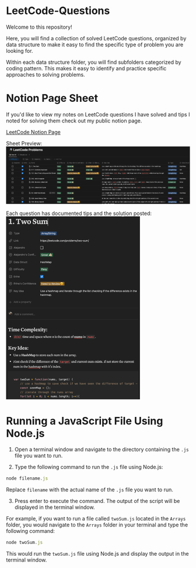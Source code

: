 # LeetCode-Questions
Welcome to this repository!

Here, you will find a collection of solved LeetCode questions, organized by data structure to make it easy to find the specific type of problem you are looking for.

Within each data structure folder, you will find subfolders categorized by coding pattern. This makes it easy to identify and practice specific approaches to solving problems.

# Notion Page Sheet
If you'd like to view my notes on LeetCode questions I have solved and tips I noted for
solving them check out my public notion page.

[LeetCode Notion Page](https://irradiated-divan-178.notion.site/f1189912deab4d8eb5bd0a2ac0736388?v=81465bdacac24e5d9f681c50bf6f074d)

Sheet Preview:
<img src='assets/leetcode_notion_image.png' alt='Example Image'>

Each question has documented tips and the solution posted:
<img src='assets/leetcode_notion_page_image.png' alt='Example Image Page' height="500">

# Running a JavaScript File Using Node.js
1. Open a terminal window and navigate to the directory containing the `.js` file you want to run.

2. Type the following command to run the `.js` file using Node.js:
```javascript
node filename.js
```
Replace `filename` with the actual name of the `.js` file you want to run.

3. Press enter to execute the command. The output of the script will be displayed in the terminal window.

For example, if you want to run a file called `twoSum.js` located in the `Arrays` folder, you would navigate to the `Arrays` folder in your terminal and type the following command:

```javascript
node twoSum.js
```
This would run the `twoSum.js` file using Node.js and display the output in the terminal window.